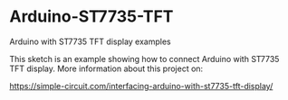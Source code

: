 # Arduino-ST7735-TFT
Arduino with ST7735 TFT display examples

This sketch is an example showing how to connect Arduino with ST7735 TFT display.
More information about this project on:

https://simple-circuit.com/interfacing-arduino-with-st7735-tft-display/
